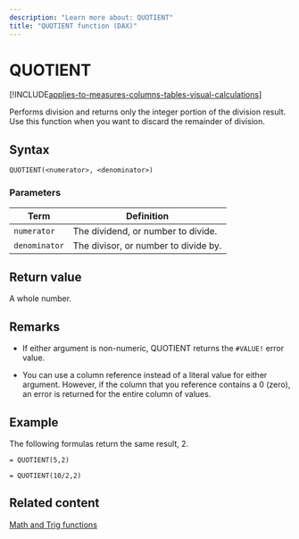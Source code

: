 ```yaml
---
description: "Learn more about: QUOTIENT"
title: "QUOTIENT function (DAX)"
---
```

# QUOTIENT

[!INCLUDE[applies-to-measures-columns-tables-visual-calculations](includes/applies-to-measures-columns-tables-visual-calculations.md)]

Performs division and returns only the integer portion of the division result. Use this function when you want to discard the remainder of division.  
  
## Syntax  
  
```dax
QUOTIENT(<numerator>, <denominator>)  
```
  
### Parameters  
  
|Term|Definition|  
|--------|--------------|  
|`numerator`|The dividend, or number to divide.|  
|`denominator`|The divisor, or number to divide by.|  
  
## Return value

A whole number.  
  
## Remarks

- If either argument is non-numeric, QUOTIENT returns the `#VALUE!` error value.  
  
- You can use a column reference instead of a literal value for either argument. However, if the column that you reference contains a 0 (zero), an error is returned for the entire column of values.  
  
## Example

The following formulas return the same result, 2.  
  
```dax
= QUOTIENT(5,2)
```

```dax
= QUOTIENT(10/2,2)  
```
  
## Related content

[Math and Trig functions](math-and-trig-functions-dax.md)  
